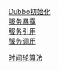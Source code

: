 

&emsp; [Dubbo初始化](/docs/microService/dubbo/dubboSpring.md)  
&emsp; [服务暴露](/docs/microService/dubbo/export.md)  
&emsp; [服务引用](/docs/microService/dubbo/introduce.md)  
&emsp; [服务调用](/docs/microService/dubbo/call.md)  


&emsp; [时间轮算法](/docs/microService/dubbo/timeWheel.md)  


<!-- 

妹妹问我：Dubbo集群容错负载均衡 
https://mp.weixin.qq.com/s/-IkHNAM4B0R_j50LkQunig

芋道源码
http://www.iocoder.cn/Dubbo/good-collection/

Dubbo原理简述四：服务暴露、服务引用和调用流程
https://blog.csdn.net/qq_33404395/article/details/86498060

-->